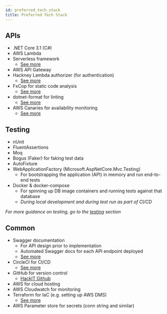 ```yaml
---
id: preferred_tech_stack
title: Preferred Tech Stack
---
```

## APIs

- .NET Core 3.1 (C#)
- AWS Lambda
- Serverless framework
  * [See more](/serverless_lambda)
- AWS API Gateway
- Hackney Lambda authorizer (for authentication)
  * [See more](/generating_tokens)
- FxCop for static code analysis
  * [See more](/static_code_analysis)
- dotnet-format for linting
  * [See more](/linting)
- AWS Canaries for availability monitoring
  * [See more](/uptime_monitoring)

## Testing

- nUnit
- FluentAssertions
- Moq
- Bogus (Faker) for faking test data
- AutoFixture
- WebApplicationFactory (Microsoft.AspNetCore.Mvc.Testing)
  * For bootstrapping the application (API) in memory and run end-to-end tests
- Docker & docker-compose
    * For spinning up DB image containers and running tests against that database 
    * _During local development and during test run as part of CI/CD_

*For more guidance on testing, go to the [testing](/tdd) section*

## Common

- Swagger documentation
  * For API design prior to implementation
  * Automated Swagger docs for each API endpoint deployed
  * [See more](/documentation)
- CircleCI for CI/CD
  * [See more](/deployment_pipeline)
- GitHub for version control
  * [HackIT Github](https://github.com/LBHackney-IT)
- AWS for cloud hosting
- AWS Cloudwatch for monitoring
- Terraform for IaC (e.g. setting up AWS DMS)
  * [See more](/infrastructure)
- AWS Parameter store for secrets (conn string and similar)
